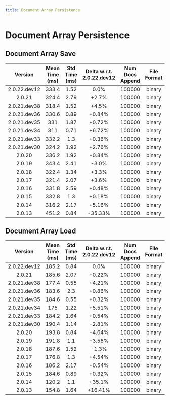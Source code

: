 ```yaml
---
title: Document Array Persistence
---
```

# Document Array Persistence

## Document Array Save

| Version | Mean Time (ms) | Std Time (ms) | Delta w.r.t. 2.0.22.dev12 | Num Docs Append | File Format | Iterations |
| :---: | :---: | :---: | :---: | :---: | :---: | :---: |
| 2.0.22.dev12 | 333.4 | 1.52 | 0.0% | 100000 | binary | 5 |
| 2.0.21 | 324.4 | 2.79 | +2.7% | 100000 | binary | 5 |
| 2.0.21.dev38 | 318.4 | 1.52 | +4.5% | 100000 | binary | 5 |
| 2.0.21.dev36 | 330.6 | 0.89 | +0.84% | 100000 | binary | 5 |
| 2.0.21.dev35 | 331 | 1.87 | +0.72% | 100000 | binary | 5 |
| 2.0.21.dev34 | 311 | 0.71 | +6.72% | 100000 | binary | 5 |
| 2.0.21.dev33 | 332.2 | 1.3 | +0.36% | 100000 | binary | 5 |
| 2.0.21.dev30 | 324.2 | 1.92 | +2.76% | 100000 | binary | 5 |
| 2.0.20 | 336.2 | 1.92 | -0.84% | 100000 | binary | 5 |
| 2.0.19 | 343.4 | 2.41 | -3.0% | 100000 | binary | 5 |
| 2.0.18 | 322.4 | 1.34 | +3.3% | 100000 | binary | 5 |
| 2.0.17 | 321.4 | 2.07 | +3.6% | 100000 | binary | 5 |
| 2.0.16 | 331.8 | 2.59 | +0.48% | 100000 | binary | 5 |
| 2.0.15 | 332.8 | 1.3 | +0.18% | 100000 | binary | 5 |
| 2.0.14 | 316.2 | 2.17 | +5.16% | 100000 | binary | 5 |
| 2.0.13 | 451.2 | 0.84 | -35.33% | 100000 | binary | 5 |
## Document Array Load

| Version | Mean Time (ms) | Std Time (ms) | Delta w.r.t. 2.0.22.dev12 | Num Docs Append | File Format | Iterations |
| :---: | :---: | :---: | :---: | :---: | :---: | :---: |
| 2.0.22.dev12 | 185.2 | 0.84 | 0.0% | 100000 | binary | 5 |
| 2.0.21 | 185.6 | 2.07 | -0.22% | 100000 | binary | 5 |
| 2.0.21.dev38 | 177.4 | 0.55 | +4.21% | 100000 | binary | 5 |
| 2.0.21.dev36 | 183.6 | 2.3 | +0.86% | 100000 | binary | 5 |
| 2.0.21.dev35 | 184.6 | 0.55 | +0.32% | 100000 | binary | 5 |
| 2.0.21.dev34 | 175 | 1.22 | +5.51% | 100000 | binary | 5 |
| 2.0.21.dev33 | 184.2 | 1.64 | +0.54% | 100000 | binary | 5 |
| 2.0.21.dev30 | 190.4 | 1.14 | -2.81% | 100000 | binary | 5 |
| 2.0.20 | 193.8 | 0.84 | -4.64% | 100000 | binary | 5 |
| 2.0.19 | 191.8 | 1.1 | -3.56% | 100000 | binary | 5 |
| 2.0.18 | 187.6 | 1.52 | -1.3% | 100000 | binary | 5 |
| 2.0.17 | 176.8 | 1.3 | +4.54% | 100000 | binary | 5 |
| 2.0.16 | 186.2 | 2.17 | -0.54% | 100000 | binary | 5 |
| 2.0.15 | 184.6 | 0.89 | +0.32% | 100000 | binary | 5 |
| 2.0.14 | 120.2 | 1.1 | +35.1% | 100000 | binary | 5 |
| 2.0.13 | 154.8 | 1.64 | +16.41% | 100000 | binary | 5 |
